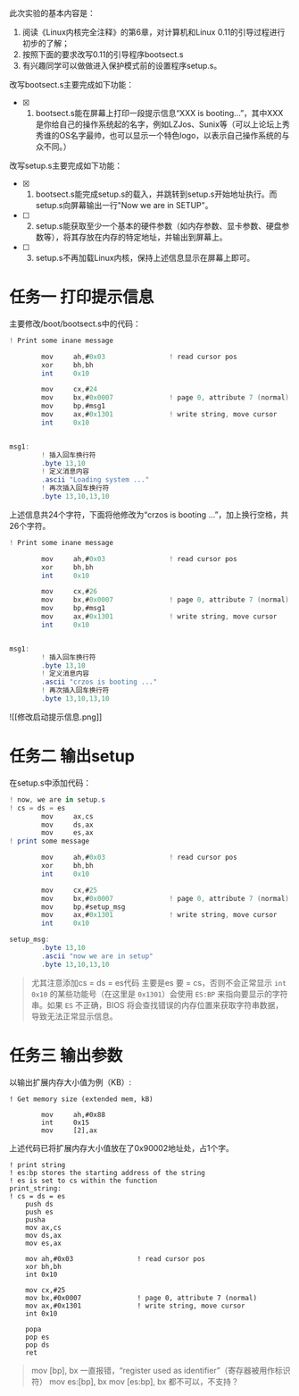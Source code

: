 此次实验的基本内容是：

1. 阅读《Linux内核完全注释》的第6章，对计算机和Linux 0.11的引导过程进行初步的了解；
2. 按照下面的要求改写0.11的引导程序bootsect.s
3. 有兴趣同学可以做做进入保护模式前的设置程序setup.s。

改写bootsect.s主要完成如下功能：

- [x] 1. bootsect.s能在屏幕上打印一段提示信息“XXX is booting...”，其中XXX是你给自己的操作系统起的名字，例如LZJos、Sunix等（可以上论坛上秀秀谁的OS名字最帅，也可以显示一个特色logo，以表示自己操作系统的与众不同。）

改写setup.s主要完成如下功能：

- [x] 1. bootsect.s能完成setup.s的载入，并跳转到setup.s开始地址执行。而setup.s向屏幕输出一行"Now we are in SETUP"。
- [ ] 2. setup.s能获取至少一个基本的硬件参数（如内存参数、显卡参数、硬盘参数等），将其存放在内存的特定地址，并输出到屏幕上。
- [ ] 3. setup.s不再加载Linux内核，保持上述信息显示在屏幕上即可。
# 任务一 打印提示信息
主要修改/boot/bootsect.s中的代码：
```as
! Print some inane message

        mov     ah,#0x03                ! read cursor pos
        xor     bh,bh
        int     0x10

        mov     cx,#24
        mov     bx,#0x0007              ! page 0, attribute 7 (normal)
        mov     bp,#msg1
        mov     ax,#0x1301              ! write string, move cursor
        int     0x10


msg1:
        ! 插入回车换行符
        .byte 13,10
        ! 定义消息内容
        .ascii "Loading system ..."
        ! 再次插入回车换行符
        .byte 13,10,13,10
```

上述信息共24个字符，下面将他修改为“crzos is booting ...”，加上换行空格，共26个字符。

```as
! Print some inane message

        mov     ah,#0x03                ! read cursor pos
        xor     bh,bh
        int     0x10

        mov     cx,#26
        mov     bx,#0x0007              ! page 0, attribute 7 (normal)
        mov     bp,#msg1
        mov     ax,#0x1301              ! write string, move cursor
        int     0x10


msg1:
        ! 插入回车换行符
        .byte 13,10
        ! 定义消息内容
        .ascii "crzos is booting ..."
        ! 再次插入回车换行符
        .byte 13,10,13,10
```
![[修改启动提示信息.png]]

# 任务二 输出setup
在setup.s中添加代码：
```as
! now, we are in setup.s
! cs = ds = es
        mov     ax,cs
        mov     ds,ax
        mov     es,ax
! print some message

        mov     ah,#0x03                ! read cursor pos
        xor     bh,bh
        int     0x10

        mov     cx,#25
        mov     bx,#0x0007              ! page 0, attribute 7 (normal)
        mov     bp,#setup_msg
        mov     ax,#0x1301              ! write string, move cursor
        int     0x10

setup_msg:
        .byte 13,10
        .ascii "now we are in setup"
        .byte 13,10,13,10
```

> 尤其注意添加cs = ds = es代码
> 主要是es 要 = cs，否则不会正常显示
> `int 0x10` 的某些功能号（在这里是 `0x1301`）会使用 `ES:BP` 来指向要显示的字符串。如果 `ES` 不正确，BIOS 将会查找错误的内存位置来获取字符串数据，导致无法正常显示信息。

# 任务三 输出参数
以输出扩展内存大小值为例（KB）:
```
! Get memory size (extended mem, kB)

        mov     ah,#0x88
        int     0x15
        mov     [2],ax
```
上述代码已将扩展内存大小值放在了0x90002地址处，占1个字。


```
! print string
! es:bp stores the starting address of the string
! es is set to cs within the function
print_string:
! cs = ds = es
	push ds
	push es
	pusha
	mov	ax,cs
	mov ds,ax
	mov	es,ax
	
	mov ah,#0x03                ! read cursor pos
	xor bh,bh
	int 0x10

	mov cx,#25
	mov bx,#0x0007              ! page 0, attribute 7 (normal)
	mov ax,#0x1301              ! write string, move cursor
	int 0x10

	popa
	pop es
	pop ds
	ret
```

> mov [bp], bx 一直报错，“register used as identifier”（寄存器被用作标识符）
> mov es:[bp], bx
> mov [es:bp], bx
> 都不可以，不支持？

